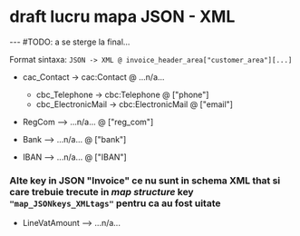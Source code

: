 # draft lucru mapa JSON - XML

--- #TODO: a se sterge la final...

Format sintaxa: `JSON -> XML @ invoice_header_area["customer_area"][...]`


* cac_Contact  ->  cac:Contact  @  ...n/a...
    * cbc_Telephone  ->  cbc:Telephone  @  ["phone"]
    * cbc_ElectronicMail  ->  cbc:ElectronicMail  @  ["email"]

* RegCom  -->  ...n/a...  @  ["reg_com"] 

* Bank  -->  ...n/a...  @  ["bank"] 

* IBAN  -->  ...n/a...  @  ["IBAN"] 


### Alte key in JSON "Invoice" ce nu sunt in schema XML that si care trebuie trecute in *map structure* key `"map_JSONkeys_XMLtags"` pentru ca au fost uitate

* LineVatAmount  -->  ...n/a...




